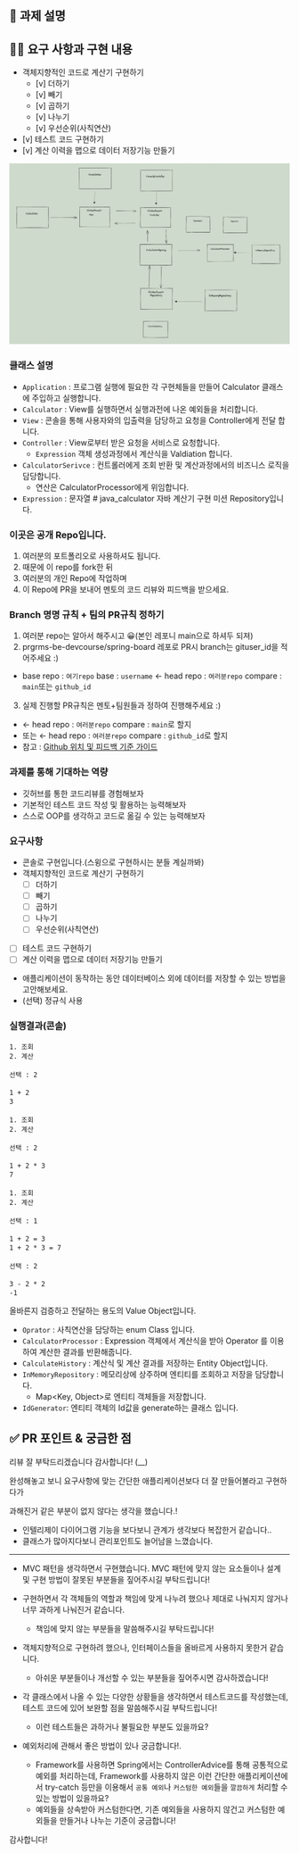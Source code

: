 



## 📌 과제 설명 

## 👩‍💻 요구 사항과 구현 내용
- 객체지향적인 코드로 계산기 구현하기
    - [v]  더하기
    - [v]  빼기
    - [v]  곱하기
    - [v]  나누기
    - [v]  우선순위(사칙연산)
- [v]  테스트 코드 구현하기
- [v]  계산 이력을 맵으로 데이터 저장기능 만들기


![](.README_images/8cb57306.png)

### 클래스 설명

* `Application` : 프로그램 실행에 필요한 각 구현체들을 만들어 Calculator 클래스에 주입하고 실행합니다.
* `Calculator` : View를 실행하면서 실행과전에 나온 예외들을 처리합니다.
* `View` : 콘솔을 통해 사용자와의 입출력을 담당하고 요청을 Controller에게 전달 합니다.
* `Controller` : View로부터 받은 요청을 서비스로 요청합니다.
  * `Expression` 객체 생성과정에서 계산식을 Valdiation 합니다.
* `CalculatorSerivce` : 컨트롤러에게 조회 반환 및 계산과정에서의 비즈니스 로직을 담당합니다.
  * 연산은 CalculatorProcessor에게 위임합니다.
* `Expression` : 문자열 # java_calculator
  자바 계산기 구현 미션 Repository입니다.

### 이곳은 공개 Repo입니다.
1. 여러분의 포트폴리오로 사용하셔도 됩니다.
2. 때문에 이 repo를 fork한 뒤
3. 여러분의 개인 Repo에 작업하며
4. 이 Repo에 PR을 보내어 멘토의 코드 리뷰와 피드백을 받으세요.
  
### Branch 명명 규칙 + 팀의 PR규칙 정하기
1. 여러분 repo는 알아서 해주시고 😀(본인 레포니 main으로 하셔두 되져)
2. prgrms-be-devcourse/spring-board 레포로 PR시 branch는 gituser_id을 적어주세요 :)
  - base repo : `여기repo` base : `username` ← head repo : `여러분repo` compare : `main`또는 `github_id`
3. 실제 진행할 PR규칙은 멘토+팀원들과 정하여 진행해주세요 :)
  - ← head repo : `여러분repo` compare : `main`로 할지
  - 또는 ← head repo : `여러분repo` compare : `github_id`로 할지
- 참고 : [Github 위치 및 피드백 기준 가이드](https://www.notion.so/backend-devcourse/Github-e1a0908a6bbf4aeaa5a62981499bb215)

### 과제를 통해 기대하는 역량

- 깃허브를 통한 코드리뷰를 경험해보자
- 기본적인 테스트 코드 작성 및 활용하는 능력해보자
- 스스로 OOP를 생각하고 코드로 옮길 수 있는 능력해보자

### 요구사항
- 콘솔로 구현입니다.(스윙으로 구현하시는 분들 계실까봐)
- 객체지향적인 코드로 계산기 구현하기
  - [ ]  더하기
  - [ ]  빼기
  - [ ]  곱하기
  - [ ]  나누기
  - [ ]  우선순위(사칙연산)
- [ ]  테스트 코드 구현하기
- [ ]  계산 이력을 맵으로 데이터 저장기능 만들기
  - 애플리케이션이 동작하는 동안 데이터베이스 외에 데이터를 저장할 수 있는 방법을 고안해보세요.
- (선택) 정규식 사용

### 실행결과(콘솔)
```
1. 조회
2. 계산

선택 : 2

1 + 2
3

1. 조회
2. 계산

선택 : 2

1 + 2 * 3
7

1. 조회
2. 계산

선택 : 1

1 + 2 = 3
1 + 2 * 3 = 7

선택 : 2

3 - 2 * 2
-1
```


올바른지 검증하고 전달하는 용도의 Value Object입니다.
* `Oprator` : 사칙연산을 담당하는 enum Class 입니다.
* `CalculatorProcessor` : Expression 객체에서 계산식을 받아 Operator 를 이용하여 계산한 결과를 반환해줍니다.
* `CalculateHistory` : 계산식 및 계산 결과를 저장하는 Entity Object입니다.
* `InMemoryRepository` : 메모리상에 상주하며 엔티티를 조회하고 저장을 담당합니다.
  * Map<Key, Object>로 엔티티 객체들을 저장합니다.
* `IdGenerator`: 엔티티 객체의 Id값을 generate하는 클래스 입니다.



## ✅ PR 포인트 & 궁금한 점 <!-- 리뷰어 분들이 집중적으로 보셨으면 하는 내용을 적어주세요 -->



리뷰 잘 부탁드리겠습니다 감사합니다! (__)
<br>


완성해놓고 보니 요구사항에 맞는 간단한 애플리케이션보다 더 잘 만들어볼라고 구현하다가

과해진거 같은 부분이 없지 않다는 생각을 했습니다.!

* 인텔리제이 다이어그램 기능을 보다보니 관계가 생각보다 복잡한거 같습니다..
* 클래스가 많아지다보니 관리포인트도 늘어남을 느꼈습니다.

---

* MVC 패턴을 생각하면서 구현했습니다. MVC 패턴에 맞지 않는 요소들이나 설계 및 구현 방법이 잘못된 부분들을 짚어주시길 부탁드립니다!

  

* 구현하면서 각 객체들의 역할과 책임에 맞게 나누려 했으나 제대로 나눠지지 않거나 너무 과하게 나눠진거 같습니다.

  *  책임에 맞지 않는 부분들을 말씀해주시길 부탁드립니다!
    

* 객체지향적으로 구현하려 했으나, 인터페이스들을 올바르게 사용하지 못한거 같습니다. 

  * 아쉬운 부분들이나 개선할 수 있는 부분들을 짚어주시면 감사하겠습니다!
    

* 각 클래스에서 나올 수 있는 다양한 상황들을 생각하면서 테스트코드를 작성했는데, 테스트 코드에 있어 보완할 점을 말씀해주시길 부탁드립니다!

  * 이런 테스트들은 과하거나 불필요한 부분도 있을까요?
    

* 예외처리에 관해서 좋은 방법이 있나 궁금합니다!.

  * Framework를 사용하면 Spring에서는 ControllerAdvice를 통해 공통적으로 예외를 처리하는데, Framework를 사용하지 않은 이런 간단한 애플리케이션에서 try-catch 등만을 이용해서 `공통 예외`나 `커스텀한 예외`들을 `깔끔하게` 처리할 수 있는 방법이 있을까요? 
  * 예외들을 상속받아 커스텀한다면, 기존 예외들을 사용하지 않건고 커스텀한 예외들을 만들거나 나누는 기준이 궁금합니다!

  

감사합니다!